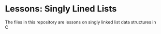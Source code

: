 # Lessons: Singly Lined Lists

The files in this repository are lessons on singly linked list data structures in C
